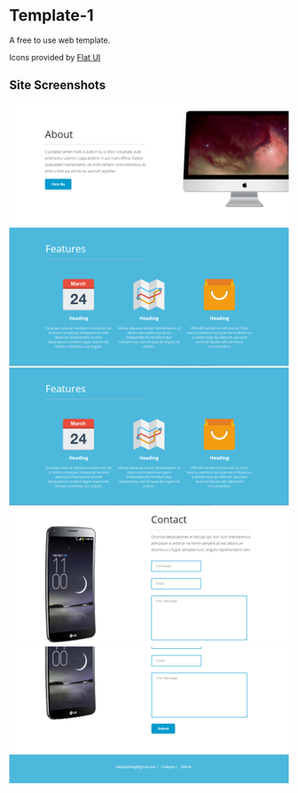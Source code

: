 Template-1
==========

A free to use web template.

Icons provided by
[Flat UI](http://designmodo.github.io/Flat-UI/)

## Site Screenshots

![Screenshot 1](/img/screenshot-1.png)
![Screenshot 2](/img/screenshot-2.png)
![Screenshot 3](/img/screenshot-3.png)
![Screenshot 4](/img/screenshot-4.png)
![Screenshot 4](/img/screenshot-5.png)
